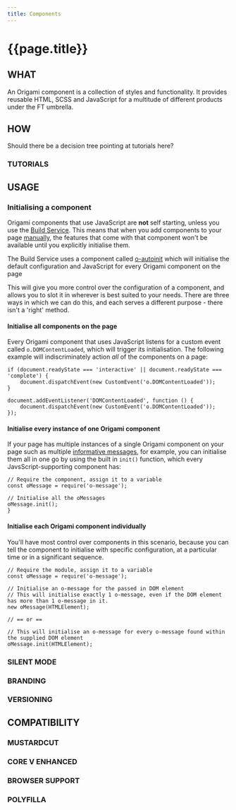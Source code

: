 ```yaml
---
title: Components
---
```


# {{page.title}}

## WHAT
An Origami component is a collection of styles and functionality. It provides reusable HTML, SCSS and JavaScript for a multitude of different products under the FT umbrella.

## HOW

Should there be a decision tree pointing at tutorials here?
### TUTORIALS


## USAGE

### Initialising a component

Origami components that use JavaScript are **not** self starting, unless you use the [Build Service](/TODO). This means that when you add components to your page [manually](/TODO), the features that come with that component won't be available until you explicitly initialise them.

<aside>The Build Service uses a component called <a href="/TODO">o-autoinit</a> which will initialise the default configuration and JavaScript for every Origami component on the page</aside>

This will give you more control over the configuration of a component, and allows you to slot it in wherever is best suited to your needs. There are three ways in which we can do this, and each serves a different purpose - there isn't a 'right' method.

#### Initialise all components on the page

Every Origami component that uses JavaScript listens for a custom event called `o.DOMContentLoaded`, which will trigger its initialisation.
The following example will indiscriminately action _all_ of the components on a page:

<pre class="o-layout__main__full-span"><code class="o-syntax-highlight--javascript">if (document.readyState === 'interactive' || document.readyState === 'complete') {
	document.dispatchEvent(new CustomEvent('o.DOMContentLoaded'));
}

document.addEventListener('DOMContentLoaded', function () {
	document.dispatchEvent(new CustomEvent('o.DOMContentLoaded'));
});</code></pre>

#### Initialise every instance of one Origami component

If your page has multiple instances of a single Origami component on your page such as multiple [informative messages](https://registry.origami.ft.com/components/o-message@2.3.5#demo-alert-neutral), for example, you can initialise them all in one go by using the built in `init()` function, which every JavsScript-supporting component has:

<pre class="o-layout__main__full-span"><code class="o-syntax-highlight--javascript">// Require the component, assign it to a variable
const oMessage = require('o-message');

// Initialise all the oMessages
oMessage.init();
}</code></pre>

#### Initialise each Origami component individually

You'll have most control over components in this scenario, because you can tell the component to initialise with specific configuration, at a particular time or in a significant sequence.

<pre class="o-layout__main__full-span"><code class="o-syntax-highlight--javascript">// Require the module, assign it to a variable
const oMessage = require('o-message');

// Initialise an o-message for the passed in DOM element
// This will initialise exactly 1 o-message, even if the DOM element has more than 1 o-message in it.
new oMessage(HTMLElement);

// == or ==

// This will initialise an o-message for every o-message found within the supplied DOM element
oMessage.init(HTMLElement);</code></pre>


### SILENT MODE
### BRANDING
### VERSIONING

## COMPATIBILITY
### MUSTARDCUT
### CORE V ENHANCED
### BROWSER SUPPORT
### POLYFILLA
